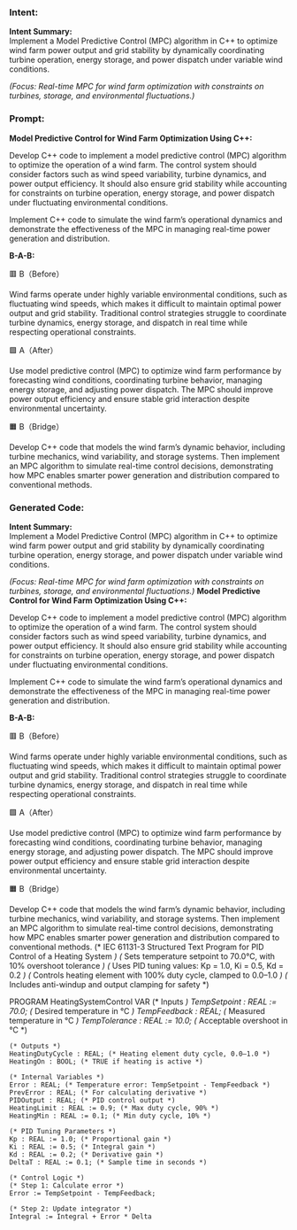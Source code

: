 ### Intent:
**Intent Summary:**  
Implement a Model Predictive Control (MPC) algorithm in C++ to optimize wind farm power output and grid stability by dynamically coordinating turbine operation, energy storage, and power dispatch under variable wind conditions.  

*(Focus: Real-time MPC for wind farm optimization with constraints on turbines, storage, and environmental fluctuations.)*

### Prompt:
**Model Predictive Control for Wind Farm Optimization Using C++:**

Develop C++ code to implement a model predictive control (MPC) algorithm to optimize the operation of a wind farm. The control system should consider factors such as wind speed variability, turbine dynamics, and power output efficiency. It should also ensure grid stability while accounting for constraints on turbine operation, energy storage, and power dispatch under fluctuating environmental conditions.

Implement C++ code to simulate the wind farm’s operational dynamics and demonstrate the effectiveness of the MPC in managing real-time power generation and distribution.

**B-A-B:**

🟥 B（Before）

Wind farms operate under highly variable environmental conditions, such as fluctuating wind speeds, which makes it difficult to maintain optimal power output and grid stability. Traditional control strategies struggle to coordinate turbine dynamics, energy storage, and dispatch in real time while respecting operational constraints.

🟩 A（After）

Use model predictive control (MPC) to optimize wind farm performance by forecasting wind conditions, coordinating turbine behavior, managing energy storage, and adjusting power dispatch. The MPC should improve power output efficiency and ensure stable grid interaction despite environmental uncertainty.

🟧 B（Bridge）

Develop C++ code that models the wind farm’s dynamic behavior, including turbine mechanics, wind variability, and storage systems. Then implement an MPC algorithm to simulate real-time control decisions, demonstrating how MPC enables smarter power generation and distribution compared to conventional methods.

### Generated Code:
**Intent Summary:**  
Implement a Model Predictive Control (MPC) algorithm in C++ to optimize wind farm power output and grid stability by dynamically coordinating turbine operation, energy storage, and power dispatch under variable wind conditions.  

*(Focus: Real-time MPC for wind farm optimization with constraints on turbines, storage, and environmental fluctuations.)*
**Model Predictive Control for Wind Farm Optimization Using C++:**

Develop C++ code to implement a model predictive control (MPC) algorithm to optimize the operation of a wind farm. The control system should consider factors such as wind speed variability, turbine dynamics, and power output efficiency. It should also ensure grid stability while accounting for constraints on turbine operation, energy storage, and power dispatch under fluctuating environmental conditions.

Implement C++ code to simulate the wind farm’s operational dynamics and demonstrate the effectiveness of the MPC in managing real-time power generation and distribution.

**B-A-B:**

🟥 B（Before）

Wind farms operate under highly variable environmental conditions, such as fluctuating wind speeds, which makes it difficult to maintain optimal power output and grid stability. Traditional control strategies struggle to coordinate turbine dynamics, energy storage, and dispatch in real time while respecting operational constraints.

🟩 A（After）

Use model predictive control (MPC) to optimize wind farm performance by forecasting wind conditions, coordinating turbine behavior, managing energy storage, and adjusting power dispatch. The MPC should improve power output efficiency and ensure stable grid interaction despite environmental uncertainty.

🟧 B（Bridge）

Develop C++ code that models the wind farm’s dynamic behavior, including turbine mechanics, wind variability, and storage systems. Then implement an MPC algorithm to simulate real-time control decisions, demonstrating how MPC enables smarter power generation and distribution compared to conventional methods.
(* IEC 61131-3 Structured Text Program for PID Control of a Heating System *)
(* Sets temperature setpoint to 70.0°C, with 10% overshoot tolerance *)
(* Uses PID tuning values: Kp = 1.0, Ki = 0.5, Kd = 0.2 *)
(* Controls heating element with 100% duty cycle, clamped to 0.0–1.0 *)
(* Includes anti-windup and output clamping for safety *)

PROGRAM HeatingSystemControl
VAR
    (* Inputs *)
    TempSetpoint : REAL := 70.0; (* Desired temperature in °C *)
    TempFeedback : REAL; (* Measured temperature in °C *)
    TempTolerance : REAL := 10.0; (* Acceptable overshoot in °C *)
    
    (* Outputs *)
    HeatingDutyCycle : REAL; (* Heating element duty cycle, 0.0–1.0 *)
    HeatingOn : BOOL; (* TRUE if heating is active *)
    
    (* Internal Variables *)
    Error : REAL; (* Temperature error: TempSetpoint - TempFeedback *)
    PrevError : REAL; (* For calculating derivative *)
    PIDOutput : REAL; (* PID control output *)
    HeatingLimit : REAL := 0.9; (* Max duty cycle, 90% *)
    HeatingMin : REAL := 0.1; (* Min duty cycle, 10% *)
    
    (* PID Tuning Parameters *)
    Kp : REAL := 1.0; (* Proportional gain *)
    Ki : REAL := 0.5; (* Integral gain *)
    Kd : REAL := 0.2; (* Derivative gain *)
    DeltaT : REAL := 0.1; (* Sample time in seconds *)
    
    (* Control Logic *)
    (* Step 1: Calculate error *)
    Error := TempSetpoint - TempFeedback;
    
    (* Step 2: Update integrator *)
    Integral := Integral + Error * Delta
